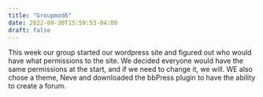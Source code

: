 ```yaml
---
title: "Groupmod6"
date: 2022-09-30T15:59:53-04:00
draft: false
---
```


<html>
<body>
<p>This week our group started our wordpress site and figured out who would have what permissions to the site. We decided everyone would have the same permissions at the start, and if we need to change it, we will. WE also chose a theme, Neve and downloaded the bbPress plugin to have the ability to create a forum.</p>
</body>
</html>